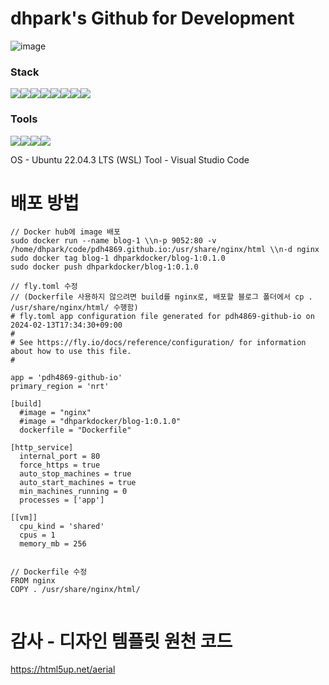 # dhpark's Github for Development
![image](https://github.com/pdh4869/pdh4869.github.io/assets/76561901/7332fca7-ccbe-4420-bb50-5b58fbcf8d4b)

### Stack
<img src="https://img.shields.io/badge/python-3776AB?style=flat&logo=python&logoColor=white"><img src="https://img.shields.io/badge/html5-E34F26?style=flat&logo=html5&logoColor=white"><img src="https://img.shields.io/badge/css-1572B6?style=flat&logo=css3&logoColor=white"><img src="https://img.shields.io/badge/javascript-F7DF1E?style=flat&logo=javascript&logoColor=black"><img src="https://img.shields.io/badge/mariaDB-003545?style=flat&logo=mariaDB&logoColor=white"><img src="https://img.shields.io/badge/spring-6DB33F?style=flat&logo=spring&logoColor=white"><img src="https://img.shields.io/badge/springboot-6DB33F?style=flat&logo=springboot&logoColor=white"><img src="https://img.shields.io/badge/linux-FCC624?style=flat&logo=linux&logoColor=black">

### Tools
<img src="https://img.shields.io/badge/Visual%20Studio%20Code-007ACC?style=flat&logo=Visual%20Studio%20Code&logoColor=white"/><img src="https://img.shields.io/badge/Anaconda-44A833?style=flat&logo=Anaconda&logoColor=white"/><img src="https://img.shields.io/badge/Eclipse%20IDE-2C2255?style=flat&logo=Eclipse%20IDE&logoColor=white"/><img src="https://img.shields.io/badge/Vmware-607078?style=flat&logo=Vmware&logoColor=white"/>


OS - Ubuntu 22.04.3 LTS (WSL)
Tool - Visual Studio Code

# 배포 방법
```
// Docker hub에 image 배포 
sudo docker run --name blog-1 \\n-p 9052:80 -v /home/dhpark/code/pdh4869.github.io:/usr/share/nginx/html \\n-d nginx
sudo docker tag blog-1 dhparkdocker/blog-1:0.1.0
sudo docker push dhparkdocker/blog-1:0.1.0

// fly.toml 수정
// (Dockerfile 사용하지 않으려면 build를 nginx로, 배포할 블로그 폴더에서 cp . /usr/share/nginx/html/ 수행함)
# fly.toml app configuration file generated for pdh4869-github-io on 2024-02-13T17:34:30+09:00
#
# See https://fly.io/docs/reference/configuration/ for information about how to use this file.
#

app = 'pdh4869-github-io'
primary_region = 'nrt'

[build]
  #image = "nginx"
  #image = "dhparkdocker/blog-1:0.1.0"
  dockerfile = "Dockerfile"

[http_service]
  internal_port = 80
  force_https = true
  auto_stop_machines = true
  auto_start_machines = true
  min_machines_running = 0
  processes = ['app']

[[vm]]
  cpu_kind = 'shared'
  cpus = 1
  memory_mb = 256


// Dockerfile 수정
FROM nginx
COPY . /usr/share/nginx/html/


```

# 감사 - 디자인 템플릿 원천 코드
https://html5up.net/aerial
